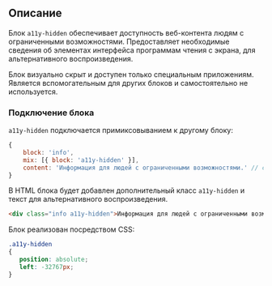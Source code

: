 ## Описание
Блок `а11y-hidden` обеспечивает доступность веб-контента людям с ограниченными возможностями. Предоставляет необходимые сведения об элементах интерфейса программам чтения с экрана, для альтернативного воспроизведения.

Блок визуально скрыт и доступен только специальным приложениям. Является вспомогательным для других блоков и самостоятельно не используется.

### Подключение блока
`а11y-hidden` подключается примиксовыванием к другому блоку:

```javascript
{
    block: 'info',
    mix: [{ block: 'a11y-hidden' }],
    content: 'Информация для людей с ограниченными возможностями.' // скрытое содержимое
}
```

В HTML блока будет добавлен дополнительный класс `а11y-hidden` и текст для альтернативного воспроизведения. 

```html 
<div class="info a11y-hidden">Информация для людей с ограниченными возможностями.</div>
``` 

Блок реализован посредством CSS:

 ```css    
.a11y-hidden
{
    position: absolute;
    left: -32767px;
}
```


